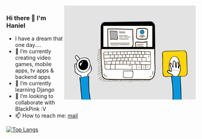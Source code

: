 <img align="right" src="https://github.com/hanniiel/hanniiel/blob/master/6M8G.gif" width=350px height=250px/>

### Hi there 👋 I'm Haniel

- I have a dream that one day....
- 🔭 I’m currently creating video games, mobile apps, tv apps & backend apps
- 🌱 I’m currently learning Django
- 👯 I’m looking to collaborate with BlackPink :V
- 📫 How to reach me: <a href="mailto:hanniiel@naver.com">mail</a>

<!--![Anurag's github stats](https://github-readme-stats.vercel.app/api?username=hanniiel&show_icons=true&theme=radical)-->
[![Top Langs](https://github-readme-stats.vercel.app/api/top-langs/?username=hanniiel&theme=radical&layout=compact)](https://github.com/anuraghazra/github-readme-stats)
<!--
**hanniiel/hanniiel** is a ✨ _special_ ✨ repository because its `README.md` (this file) appears on your GitHub profile.

Here are some ideas to get you started:

- 🔭 I’m currently working on ...
- 🌱 I’m currently learning ...
- 👯 I’m looking to collaborate on ...
- 🤔 I’m looking for help with ...
- 💬 Ask me about ...
- 📫 How to reach me: ...
- 😄 Pronouns: ...
- ⚡ Fun fact: ...
-->
